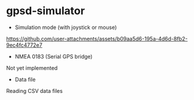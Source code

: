 # gpsd-simulator

* Simulation mode (with joystick or mouse)

https://github.com/user-attachments/assets/b09aa5d6-195a-4d6d-8fb2-9ec4fc4772e7

* NMEA 0183 (Serial GPS bridge)

Not yet implemented

* Data file

Reading CSV data files
